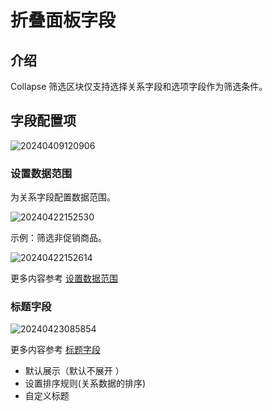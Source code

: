 # 折叠面板字段

## 介绍

Collapse 筛选区块仅支持选择关系字段和选项字段作为筛选条件。

## 字段配置项

![20240409120906](https://static-docs.nocobase.com/20240409120906.png)

### 设置数据范围

为关系字段配置数据范围。

![20240422152530](https://static-docs.nocobase.com/20240422152530.png)

示例：筛选非促销商品。

![20240422152614](https://static-docs.nocobase.com/20240422152614.png)

更多内容参考 [设置数据范围](/handbook/ui/fields/field-settings/data-scope)

### 标题字段

![20240423085854](https://static-docs.nocobase.com/20240423085854.png)

更多内容参考 [标题字段](/handbook/ui/fields/field-settings/title-field)

- 默认展示（默认不展开 ）
- 设置排序规则(关系数据的排序)
- 自定义标题